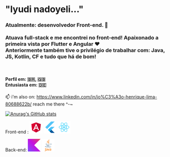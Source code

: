 <h1>"lyudi nadoyeli..."</h1>
<h3>Atualmente: desenvolvedor Front-end. 📌<br>
<br>Atuava full-stack e me encontrei no front-end! Apaixonado a primeira vista por Flutter e Angular ❤️<br>
Anteriormente também tive o privilégio de trabalhar com: Java, JS, Kotlin, CF e tudo que há de bom! </h3> <br>

<h4> 
Perfil em: 🇧🇷, 🇬🇧 <br>
Entusiasta em: 🇩🇪 <br>
</h4>

📫 i'm also on: https://www.linkedin.com/in/jo%C3%A3o-henrique-lima-80688622b/ reach me there ^-~

[![Anurag's GitHub stats](https://github-readme-stats.vercel.app/api?username=ccojoaolima&count_private=true&hide=stars,prs,issues,contribs&theme=tokyonight)](https://github.com/anuraghazra/github-readme-stats)


Front-end : <img alt="JS" title="JavaScript" width="40px" src="https://raw.githubusercontent.com/github/explore/master/topics/angular/angular.png"> <img alt="Java" title="Java" width="40px" src="https://raw.githubusercontent.com/github/explore/master/topics/flutter/flutter.png"> <img alt="Java" title="Java" width="40px" src="https://raw.githubusercontent.com/github/explore/master/topics/react/react.png"> <br>

Back-end: <img alt="JS" title="JavaScript" width="40px" src="https://raw.githubusercontent.com/github/explore/master/topics/kotlin/kotlin.png"> <img alt="JS" title="JavaScript" width="40px" src="https://raw.githubusercontent.com/github/explore/master/topics/java/java.png">
<!--
**ccojoaolima/ccojoaolima** is a ✨ _special_ ✨ repository because its `README.md` (this file) appears on your GitHub profile.

Here are some ideas to get you started:

- 🔭 I’m currently working on ...
- 🌱 I’m currently learning ...
- 👯 I’m looking to collaborate on ...
- 🤔 I’m looking for help with ...
- 💬 Ask me about ...
- 📫 How to reach me: ...
- 😄 Pronouns: ...
- ⚡ Fun fact: ...
-->
